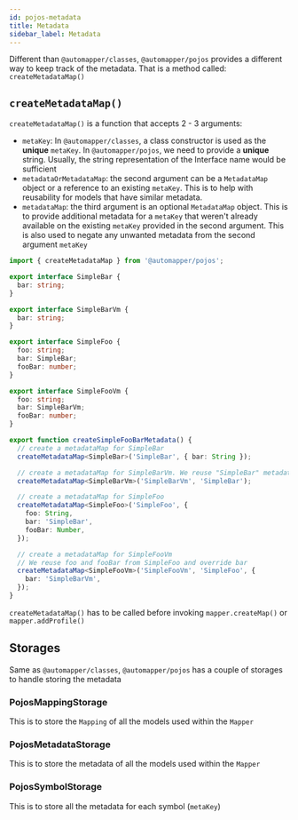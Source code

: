 ```yaml
---
id: pojos-metadata
title: Metadata
sidebar_label: Metadata
---
```


Different than `@automapper/classes`, `@automapper/pojos` provides a different way to keep track of the metadata. That is a method called: `createMetadataMap()`

## `createMetadataMap()`

`createMetadataMap()` is a function that accepts 2 - 3 arguments:

- `metaKey`: In `@automapper/classes`, a class constructor is used as the **unique** `metaKey`. In `@automapper/pojos`, we need to provide a **unique** string. Usually, the string representation of the Interface name would be sufficient
- `metadataOrMetadataMap`: the second argument can be a `MetadataMap` object or a reference to an existing `metaKey`. This is to help with reusability for models that have similar metadata.
- `metadataMap`: the third argument is an optional `MetadataMap` object. This is to provide additional metadata for a `metaKey` that weren't already available on the existing `metaKey` provided in the second argument. This is also used to negate any unwanted metadata from the second argument `metaKey`

```ts
import { createMetadataMap } from '@automapper/pojos';

export interface SimpleBar {
  bar: string;
}

export interface SimpleBarVm {
  bar: string;
}

export interface SimpleFoo {
  foo: string;
  bar: SimpleBar;
  fooBar: number;
}

export interface SimpleFooVm {
  foo: string;
  bar: SimpleBarVm;
  fooBar: number;
}

export function createSimpleFooBarMetadata() {
  // create a metadataMap for SimpleBar
  createMetadataMap<SimpleBar>('SimpleBar', { bar: String });

  // create a metadataMap for SimpleBarVm. We reuse "SimpleBar" metadata
  createMetadataMap<SimpleBarVm>('SimpleBarVm', 'SimpleBar');

  // create a metadataMap for SimpleFoo
  createMetadataMap<SimpleFoo>('SimpleFoo', {
    foo: String,
    bar: 'SimpleBar',
    fooBar: Number,
  });

  // create a metadataMap for SimpleFooVm
  // We reuse foo and fooBar from SimpleFoo and override bar
  createMetadataMap<SimpleFooVm>('SimpleFooVm', 'SimpleFoo', {
    bar: 'SimpleBarVm',
  });
}
```

`createMetadataMap()` has to be called before invoking `mapper.createMap()` or `mapper.addProfile()`

## Storages

Same as `@automapper/classes`, `@automapper/pojos` has a couple of storages to handle storing the metadata

### PojosMappingStorage

This is to store the `Mapping` of all the models used within the `Mapper`

### PojosMetadataStorage

This is to store the metadata of all the models used within the `Mapper`

### PojosSymbolStorage

This is to store all the metadata for each symbol (`metaKey`)
